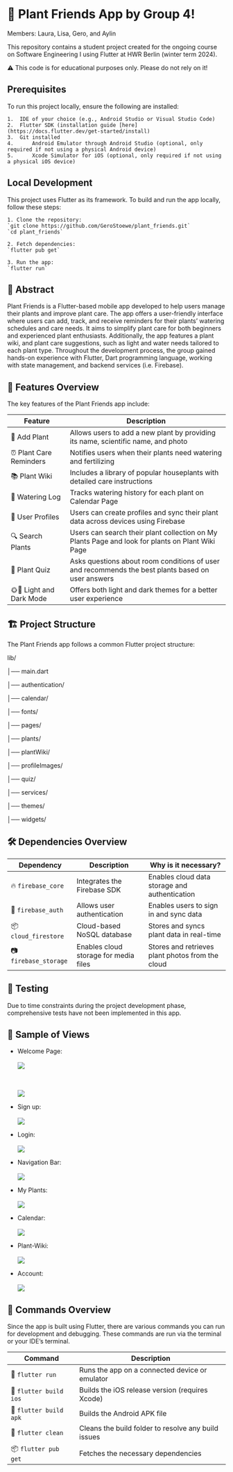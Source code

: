# 🌿 Plant Friends App by Group 4!

Members: Laura, Lisa, Gero, and Aylin

This repository contains a student project created for the ongoing course
on Software Engineering I using Flutter at HWR Berlin (winter term 2024).

⚠️ This code is for educational purposes only. Please do not rely on it!


## Prerequisites

To run this project locally, ensure the following are installed:

	1.	IDE of your choice (e.g., Android Studio or Visual Studio Code)
	2.	Flutter SDK (installation guide [here](https://docs.flutter.dev/get-started/install)
	3.	Git installed 
	4.  	Android Emulator through Android Studio (optional, only required if not using a physical Android device)
	5.  	Xcode Simulator for iOS (optional, only required if not using a physical iOS device)


## Local Development

This project uses Flutter as its framework. To build and run the app locally,
follow these steps:

    1. Clone the repository:
    `git clone https://github.com/GeroStoewe/plant_friends.git`
    `cd plant_friends`

    2. Fetch dependencies:
    `flutter pub get`

    3. Run the app:
    `flutter run`


## 📖 Abstract

Plant Friends is a Flutter-based mobile app developed to help users manage their plants
and improve plant care. The app offers a user-friendly interface where users can add,
track, and receive reminders for their plants’ watering schedules and care needs.
It aims to simplify plant care for both beginners and experienced plant enthusiasts.
Additionally, the app features a plant wiki, and plant care suggestions,
such as light and water needs tailored to each plant type. Throughout the development process,
the group gained hands-on experience with Flutter, Dart programming language, working with
state management, and backend services (i.e. Firebase).


## 📱 Features Overview

The key features of the Plant Friends app include:

| Feature                  | Description                                                                                        |
|--------------------------|----------------------------------------------------------------------------------------------------|
| 🌿 Add Plant             | Allows users to add a new plant by providing its name, scientific name, and photo                  |
| ⏰ Plant Care Reminders   | Notifies users when their plants need watering and fertilizing                                     |
| 📚 Plant Wiki            | Includes a library of popular houseplants with detailed care instructions                          |
| 📅 Watering Log          | Tracks watering history for each plant on Calendar Page                                            |
| 👤 User Profiles         | Users can create profiles and sync their plant data across devices using Firebase                  |
| 🔍 Search Plants         | Users can search their plant collection on My Plants Page and look for plants on Plant Wiki Page   |
| 🌱 Plant Quiz            | Asks questions about room conditions of user and recommends the best plants based on user answers  |
| 🌞🌚 Light and Dark Mode | Offers both light and dark themes for a better user experience                                     |


## 🏗️ Project Structure

The Plant Friends app follows a common Flutter project structure:

lib/

│── main.dart 
               
│── authentication/  
          
│── calendar/

│── fonts/

│── pages/

│── plants/

│── plantWiki/

│── profileImages/

│── quiz/

│── services/
                 
│── themes/

│── widgets/


## 🛠️ Dependencies Overview

| Dependency                     | Description                                      | Why is it necessary?                                      |
|--------------------------------|--------------------------------------------------|-----------------------------------------------------------|
| 🔥 `firebase_core`             | Integrates the Firebase SDK                      | Enables cloud data storage and authentication             |
| 🔐 `firebase_auth`             | Allows user authentication                       | Enables users to sign in and sync data                    |
| 📦 `cloud_firestore`           | Cloud-based NoSQL database                       | Stores and syncs plant data in real-time                  |
| 📷 `firebase_storage`          | Enables cloud storage for media files            | Stores and retrieves plant photos from the cloud          |


## 🧪 Testing

Due to time constraints during the project development phase, comprehensive tests have not been
implemented in this app.


## 📸 Sample of Views

* Welcome Page:
  <br/>
  <br/>
  <img src="./docs/screenshots/welcome_page_1.png">

  <br/>
  <br/>
  <img src="./docs/screenshots/welcome_page_2.png">


* Sign up:
  <br/>
  <br/>
  <img src="./docs/screenshots/sign_up_page.png">


* Login:
  <br/>
  <br/>
  <img src="./docs/screenshots/login_page.png">


* Navigation Bar:
  <br/>
  <br/>
  <img src="./docs/screenshots/navigation_bar_dark_and_light_mode.png">


* My Plants:
  <br/>
  <br/>
  <img src="./docs/screenshots/my_plants_page.png">


* Calendar:
  <br/>
  <br/>
  <img src="./docs/screenshots/calendar_page.png">


* Plant-Wiki:
  <br/>
  <br/>
  <img src="./docs/screenshots/plant_wiki_page.png">


* Account:
  <br/>
  <br/>
  <img src="./docs/screenshots/account_page.png">


## 📝 Commands Overview

Since the app is built using Flutter, there are various commands you can run for development and debugging.
These commands are run via the terminal or your IDE’s terminal.

| Command                | Description                                                       |
|------------------------|-------------------------------------------------------------------|
| 🚀 `flutter run`       | Runs the app on a connected device or emulator                    |
| 🍏 `flutter build ios` | Builds the iOS release version (requires Xcode)                   |
| 🤖 `flutter build apk` | Builds the Android APK file                                       |
| 🧹 `flutter clean`     | Cleans the build folder to resolve any build issues               |
| 📦 `flutter pub get`   | Fetches the necessary dependencies                                |
